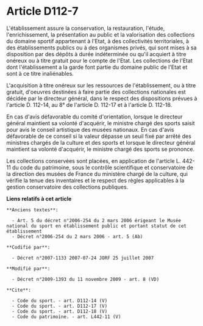 # Article D112-7

L'établissement assure la conservation, la restauration, l'étude, l'enrichissement, la présentation au public et la
valorisation des collections du domaine sportif appartenant à l'Etat, à des collectivités territoriales, à des établissements
publics ou à des organismes privés, qui sont mises à sa disposition par des dépôts à durée indéterminée ou qu'il acquiert à
titre onéreux ou à titre gratuit pour le compte de l'Etat. Les collections de l'Etat dont l'établissement a la garde font
partie du domaine public de l'Etat et sont à ce titre inaliénables.

L'acquisition à titre onéreux sur les ressources de l'établissement, ou à titre gratuit, d'oeuvres destinées à faire partie
des collections nationales est décidée par le directeur général, dans le respect des dispositions prévues à l'article D.
112-14, au 8° de l'article D. 112-17 et à l'article D. 112-18. 

En cas d'avis défavorable du comité d'orientation, lorsque le directeur général maintient sa volonté d'acquérir, le ministre
chargé des sports saisit pour avis le conseil artistique des musées nationaux. En cas d'avis défavorable de ce conseil si la
valeur dépasse un seuil fixé par arrêté des ministres chargés de la culture et des sports et lorsque le directeur général
maintient sa volonté d'acquérir, le ministre chargé des sports se prononce. 

Les collections conservées sont placées, en application de l'article L. 442-11 du code du patrimoine, sous le contrôle
scientifique et conservatoire de la direction des musées de France du ministère chargé de la culture, qui vérifie la tenue
des inventaires et le respect des règles applicables à la gestion conservatoire des collections publiques.

**Liens relatifs à cet article**

	**Anciens textes**:

	  - Art. 5 du décret n°2006-254 du 2 mars 2006 érigeant le Musée national du sport en établissement public et portant statut de cet établissement
	  - Décret n°2006-254 du 2 mars 2006 - art. 5 (Ab)

	**Codifié par**:

	  - Décret n°2007-1133 2007-07-24 JORF 25 juillet 2007

	**Modifié par**:

	  - Décret n°2009-1393 du 11 novembre 2009 - art. 8 (VD)

	**Cite**:

	  - Code du sport. - art. D112-14 (V)
	  - Code du sport. - art. D112-17 (V)
	  - Code du sport. - art. D112-18 (V)
	  - Code du patrimoine. - art. L442-11 (V)
